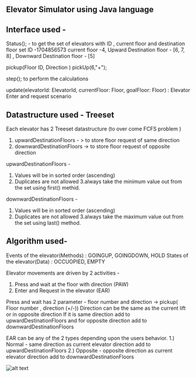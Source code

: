 
Elevator Simulator using  Java language
---------------------------------------


Interface used -
-----------------


Status(); - to get the set of elevators with ID , current floor and destination floor set 
ID -1704856573 current floor -4, Upward Destination floor - [6, 7, 8] , Downward Destination floor - [5]

pickup(Floor ID, Direction )
pickUp(6,"+");

step();
to perform the calculations

update(elevatorId: ElevatorId, currentFloor: Floor, goalFloor: Floor) : Elevator
Enter and request scenario 


Datastructure used - Treeset
-------------------------------------------
Each elevator has 2 Treeset datastructure (to over come FCFS problem )
1. upwardDestinationFloors - > to store floor request of same direction 
2. downwardDestinationFloors ->  to store floor request of opposite  direction 

upwardDestinationFloors -
1. Values will  be in sorted order (ascending)
2. Duplicates are not allowed 
3.always take the minimum value out from the set using first() methid.

downwardDestinationFloors -
1. Values will  be in sorted order (ascending)
2. Duplicates are not allowed 
3.always take the maximum value out from the set using last() method.


Algorithm used- 
----------------------------------------------

Events of the elevator(Methods) : GOINGUP, GOINGDOWN, HOLD 
States of the elevator(Data) : OCCUOPIED, EMPTY


Elevator movements are driven by 2 activities -
1. Press and wait at the floor with direction (PAW)
2. Enter and Request in the elevator (EAR)


Press and wait has 2 parameter - floor number and direction -> pickup( Floor number , direction (+/-))
Direction can be the same as the current lift or in opposite direction 
If it is same direction add to upwardDestinationFloors and for opposite direction add to downwardDestinationFloors

EAR can be any of the 2 types depending upon the users behavior.
1.) Normal - same direction as current elevator direction add to upwardDestinationFloors
2.) Opposite - opposite direction as current elevator direction add to downwardDestinationFloors


![alt text](https://github.com/vamsidv2010/test/321.png)

